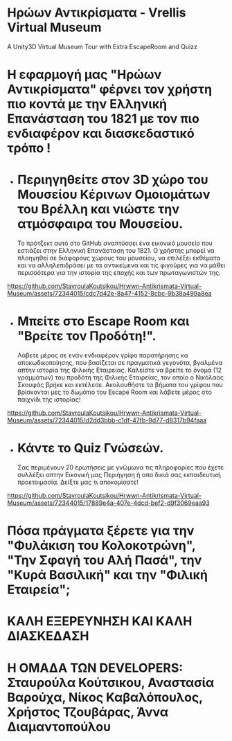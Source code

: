 # Ηρώων Αντικρίσματα - Vrellis Virtual Museum

A Unity3D Virtual Museum Tour with Extra EscapeRoom and Quizz

# Η εφαρμογή μας "Ηρώων Αντικρίσματα" φέρνει τον χρήστη πιο κοντά με την Ελληνική Επανάσταση του 1821 με τον πιο ενδιαφέρον και διασκεδαστικό τρόπο !
#
#
#

  * # Περιηγηθείτε στον 3D χώρο του Μουσείου Κέρινων Ομοιομάτων του Βρέλλη και νιώστε την ατμόσφαιρα του Μουσείου.
    Το πρότζεκτ αυτό στο GitHub αναπτύσσει ένα εικονικό μουσείο που εστιάζει στην Ελληνική Επανάσταση του 1821. Ο χρήστης μπορεί να πλοηγηθεί σε διάφορους χώρους του μουσείου, να επιλέξει εκθέματα και να αλληλεπιδράσει με τα αντικείμενα και τις φιγούρες για να μάθει περισσότερα για την ιστορία της εποχής και των πρωταγωνιστών της.

https://github.com/StavroulaKoutsikou/Hrwwn-Antikrismata-Virtual-Museum/assets/72344015/cdc7d42e-8a47-4152-8cbc-9b38a499a8ea


  * # Μπείτε στο Escape Room και "Βρείτε τον Προδότη!".
    Λάβετε μέρος σε εναν ενδιαφέρον γρίφο παρατήρησης κα αποκωδικοποίησης, που βασίζεται σε πραγματικά γεγονότα, βγαλμένα απτην ιστορία της Φιλικής Εταιρείας. Καλείστε να βρείτε το όνομα (12 γραμμάτων) του προδότη της Φιλικής Εταιρείας, τον οποίο ο Νικόλαος Σκουφάς βρήκε και εκτέλεσε. Ακολουθήστε τα βήματα του γρίφου που βρίσκονται μες το δωμάτιο του Escape Room και λάβετε μέρος στο παιχνίδι της ιστορίας!

https://github.com/StavroulaKoutsikou/Hrwwn-Antikrismata-Virtual-Museum/assets/72344015/d2dd3bbb-c1df-47fb-9d77-d8317b94faaa

  * # Κάντε το Quiz Γνώσεών.
    Σας περιμένουν 20 ερωτήσεις με γνώμωνα τις πληροφορίες που έχετε συλλέξει απτην Εικονική μας Περιήγηση ή απο δικιά σας εκπαιδευτική προετοιμασία. Δείξτε μας τι αποκομίσατε!

https://github.com/StavroulaKoutsikou/Hrwwn-Antikrismata-Virtual-Museum/assets/72344015/17889e4a-407e-4dcd-bef2-d9f3069eaa93
#
# Πόσα πράγματα ξέρετε για την "Φυλάκιση του Κολοκοτρώνη", "Την Σφαγή του Αλή Πασά", την "Κυρά Βασιλική" και την "Φιλική Εταιρεία";
#
#
# ΚΑΛΗ ΕΞΕΡΕΥΝΗΣΗ ΚΑΙ ΚΑΛΗ ΔΙΑΣΚΕΔΑΣΗ
# Η ΟΜΑΔΑ ΤΩΝ DEVELOPERS: Σταυρούλα Κούτσικου, Αναστασία Βαρούχα, Νίκος Καβαλόπουλος, Χρήστος Τζουβάρας, Άννα Διαμαντοπούλου




